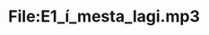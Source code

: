 ---
title: File:E1_í_mesta_lagi.mp3
recording of: í mesta lagi
reading speed: slow
speaker: E
license: CC0
---